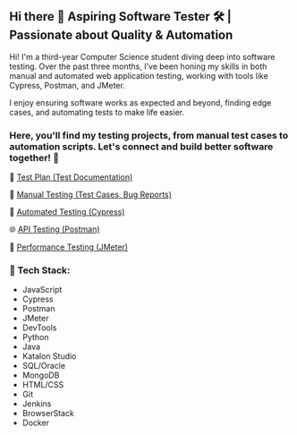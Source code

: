## Hi there 👋 Aspiring Software Tester 🛠️ | Passionate about Quality & Automation

Hi! I'm a third-year Computer Science student diving deep into software testing. Over the past three months, I’ve been honing my skills in both manual and automated web application testing, working with tools like Cypress, Postman, and JMeter.

I enjoy ensuring software works as expected and beyond, finding edge cases, and automating tests to make life easier.

### Here, you'll find my testing projects, from manual test cases to automation scripts. Let's connect and build better software together! 🚀

📌 [Test Plan (Test Documentation)](https://github.com/kamknap/Test-Plan)

📝 [Manual Testing (Test Cases, Bug Reports)](https://github.com/kamknap/Manual-Testing)

🤖 [Automated Testing (Cypress)](https://github.com/kamknap/Automated-Testing)

🌐 [API Testing (Postman)](https://github.com/kamknap/API-Testing) 

🚀 [Performance Testing (JMeter)](https://github.com/kamknap/Performance-Testing)

### 🔧 Tech Stack:

- JavaScript
- Cypress
- Postman
- JMeter
- DevTools
- Python
- Java
- Katalon Studio
- SQL/Oracle
- MongoDB
- HTML/CSS
- Git
- Jenkins
- BrowserStack
- Docker
